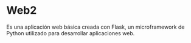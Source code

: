 # Web2
Es una aplicación web básica creada con Flask, un microframework de Python utilizado para desarrollar aplicaciones web. 
